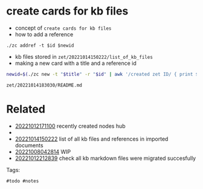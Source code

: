 # create cards for kb files

- concept of `create cards for kb files`
- how to add a reference
```
./zc addref -t $id $newid
```
- kb files stored in `zet/20221014150222/list_of_kb_files`
- making a new card with a title and a reference id
```bash
newid=$(./zc new -t "$title" -r "$id" | awk '/created zet ID/ { print $NF }')
```

` zet/20221014183030/README.md `

# Related

- [20221012171100](/zet/20221012171100/README.md) recently created nodes hub
- 
- [20221014150222](/zet/20221014150222/README.md) list of all kb files and references in imported documents
- [20221008042814](/zet/20221008042814/README.md) WIP
- [20221012212839](/zet/20221012212839/README.md) check all kb markdown files were migrated succesfully

Tags:

    #todo #notes
